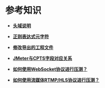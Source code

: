 # 参考知识<a name="cpts_01_0021"></a>

-   **[头域说明](头域说明.md)**  

-   **[正则表达式元字符](正则表达式元字符.md)**  

-   **[修改导出的工程文件](修改导出的工程文件.md)**  

-   **[JMeter与CPTS字段对应关系](JMeter与CPTS字段对应关系.md)**  

-   **[如何使用WebSocket协议进行压测？](如何使用WebSocket协议进行压测.md)**  

-   **[如何使用流媒体RTMP/HLS协议进行压测？](如何使用流媒体RTMP-HLS协议进行压测.md)**  


